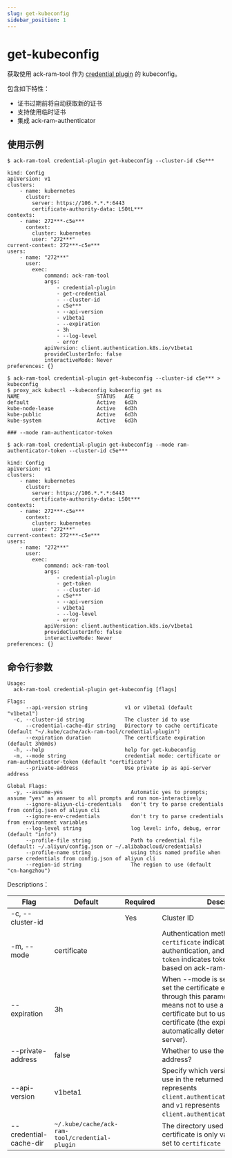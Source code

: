 ```yaml
---
slug: get-kubeconfig
sidebar_position: 1
---
```


# get-kubeconfig

获取使用 ack-ram-tool 作为 [credential plugin](https://kubernetes.io/docs/reference/access-authn-authz/authentication/#client-go-credential-plugins) 的 kubeconfig。

包含如下特性：

* 证书过期前将自动获取新的证书
* 支持使用临时证书
* 集成 ack-ram-authenticator

## 使用示例

```shell
$ ack-ram-tool credential-plugin get-kubeconfig --cluster-id c5e***

kind: Config
apiVersion: v1
clusters:
    - name: kubernetes
      cluster:
        server: https://106.*.*.*:6443
        certificate-authority-data: LS0tL***
contexts:
    - name: 272***-c5e***
      context:
        cluster: kubernetes
        user: "272***"
current-context: 272***-c5e***
users:
    - name: "272***"
      user:
        exec:
            command: ack-ram-tool
            args:
                - credential-plugin
                - get-credential
                - --cluster-id
                - c5e***
                - --api-version
                - v1beta1
                - --expiration
                - 3h
                - --log-level
                - error
            apiVersion: client.authentication.k8s.io/v1beta1
            provideClusterInfo: false
            interactiveMode: Never
preferences: {}

$ ack-ram-tool credential-plugin get-kubeconfig --cluster-id c5e*** > kubeconfig
$ proxy_ack kubectl --kubeconfig kubeconfig get ns
NAME                         STATUS   AGE
default                      Active   6d3h
kube-node-lease              Active   6d3h
kube-public                  Active   6d3h
kube-system                  Active   6d3h

### --mode ram-authenticator-token

$ ack-ram-tool credential-plugin get-kubeconfig --mode ram-authenticator-token --cluster-id c5e***

kind: Config
apiVersion: v1
clusters:
    - name: kubernetes
      cluster:
        server: https://106.*.*.*:6443
        certificate-authority-data: LS0t***
contexts:
    - name: 272***-c5e***
      context:
        cluster: kubernetes
        user: "272***"
current-context: 272***-c5e***
users:
    - name: "272***"
      user:
        exec:
            command: ack-ram-tool
            args:
                - credential-plugin
                - get-token
                - --cluster-id
                - c5e***
                - --api-version
                - v1beta1
                - --log-level
                - error
            apiVersion: client.authentication.k8s.io/v1beta1
            provideClusterInfo: false
            interactiveMode: Never
preferences: {}

```

## 命令行参数

```
Usage:
  ack-ram-tool credential-plugin get-kubeconfig [flags]

Flags:
      --api-version string            v1 or v1beta1 (default "v1beta1")
  -c, --cluster-id string             The cluster id to use
      --credential-cache-dir string   Directory to cache certificate (default "~/.kube/cache/ack-ram-tool/credential-plugin")
      --expiration duration           The certificate expiration (default 3h0m0s)
  -h, --help                          help for get-kubeconfig
  -m, --mode string                   credential mode: certificate or ram-authenticator-token (default "certificate")
      --private-address               Use private ip as api-server address

Global Flags:
  -y, --assume-yes                      Automatic yes to prompts; assume "yes" as answer to all prompts and run non-interactively
      --ignore-aliyun-cli-credentials   don't try to parse credentials from config.json of aliyun cli
      --ignore-env-credentials          don't try to parse credentials from environment variables
      --log-level string                log level: info, debug, error (default "info")
      --profile-file string             Path to credential file (default: ~/.aliyun/config.json or ~/.alibabacloud/credentials)
      --profile-name string             using this named profile when parse credentials from config.json of aliyun cli
      --region-id string                The region to use (default "cn-hangzhou")
```

Descriptions：

| Flag                   | Default                                        | Required | Description                                                                                                                                                                                                                                                       |
|------------------------|------------------------------------------------|----------|-------------------------------------------------------------------------------------------------------------------------------------------------------------------------------------------------------------------------------------------------------------------|
| -c, --cluster-id       |                                                | Yes      | Cluster ID                                                                                                                                                                                                                                                        |
| -m, --mode             | certificate                                    |          | Authentication methods in kubeconfig: `certificate` indicates certificate authentication, and `ram-authenticator-token` indicates token authentication based on ack-ram-authenticator                                                                             |
| --expiration           | 3h                                             |          | When --mode is set to `certificate`, set the certificate expiration time through this parameter. When it is 0, it means not to use a temporary certificate but to use a longer valid certificate (the expiration time is automatically determined by the server). |
| --private-address      | false                                          |          | Whether to use the intranet API server address?                                                                                                                                                                                                                   |
| --api-version          | v1beta1                                        |          | Specify which version of apiVersion to use in the returned data. `v1beta1` represents `client.authentication.k8s.io/v1beta1`, and `v1` represents `client.authentication.k8s.io/v1`.                                                                              |
| --credential-cache-dir | `~/.kube/cache/ack-ram-tool/credential-plugin` |          | The directory used to cache the certificate is only valid when `--mode` is set to `certificate`                                                                                                                                                                   |
